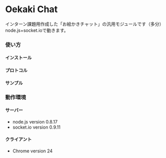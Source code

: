 # Oekaki Chat

インターン課題用作成した「お絵かきチャット」の汎用モジュールです（多分）　node.js+socket.ioで動きます。


### 使い方
#### インストール
#### プロトコル
#### サンプル
### 動作環境
#### サーバー
+ node.js version 0.8.17
+ socket.io version 0.9.11
#### クライアント
+ Chrome version 24


